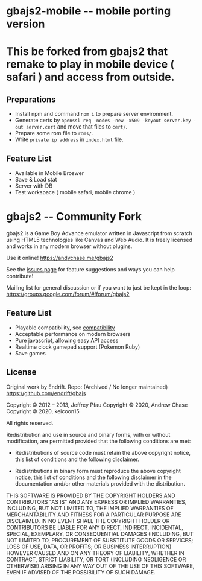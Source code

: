 gbajs2-mobile -- mobile porting version
======

This be forked from gbajs2 that remake to play in mobile device ( safari ) and access from outside.
======

## Preparations
* Install npm and command `npm i` to prepare server environment.
* Generate certs by `openssl req -nodes -new -x509 -keyout server.key -out server.cert` and move that files to `cert/`.
* Prepare some rom file to `roms/`.
* Write `private ip address` in `index.html` file.

## Feature List
* Available in Mobile Broswer
* Save & Load stat
* Server with DB
* Test workspace ( mobile safari, mobile chrome )

gbajs2 -- Community Fork
======

gbajs2 is a Game Boy Advance emulator written in Javascript from scratch using HTML5 technologies like Canvas and Web Audio. 
It is freely licensed and works in any modern browser without plugins.

Use it online! <https://andychase.me/gbajs2>

See the [issues page](https://github.com/andychase/gbajs2/issues) for feature suggestions and ways you can help contribute!

Mailing list for general discussion or if you want to just be kept in the loop: https://groups.google.com/forum/#!forum/gbajs2

## Feature List

* Playable compatibility, see [compatibility](https://github.com/andychase/gbajs2/wiki/Compatibility-List)
* Acceptable performance on modern browsers
* Pure javascript, allowing easy API access
* Realtime clock gamepad support (Pokemon Ruby)
* Save games

## License
Original work by Endrift. Repo: (Archived / No longer maintained) https://github.com/endrift/gbajs

Copyright © 2012 – 2013, Jeffrey Pfau
Copyright © 2020, Andrew Chase
Copyright © 2020, keicoon15

All rights reserved.

Redistribution and use in source and binary forms, with or without
modification, are permitted provided that the following conditions are met:

* Redistributions of source code must retain the above copyright notice, this
  list of conditions and the following disclaimer.

* Redistributions in binary form must reproduce the above copyright notice,
  this list of conditions and the following disclaimer in the documentation
  and/or other materials provided with the distribution.

THIS SOFTWARE IS PROVIDED BY THE COPYRIGHT HOLDERS AND CONTRIBUTORS "AS IS"
AND ANY EXPRESS OR IMPLIED WARRANTIES, INCLUDING, BUT NOT LIMITED TO, THE
IMPLIED WARRANTIES OF MERCHANTABILITY AND FITNESS FOR A PARTICULAR PURPOSE
ARE DISCLAIMED. IN NO EVENT SHALL THE COPYRIGHT HOLDER OR CONTRIBUTORS BE
LIABLE FOR ANY DIRECT, INDIRECT, INCIDENTAL, SPECIAL, EXEMPLARY, OR
CONSEQUENTIAL DAMAGES (INCLUDING, BUT NOT LIMITED TO, PROCUREMENT OF
SUBSTITUTE GOODS OR SERVICES; LOSS OF USE, DATA, OR PROFITS; OR BUSINESS
INTERRUPTION) HOWEVER CAUSED AND ON ANY THEORY OF LIABILITY, WHETHER IN
CONTRACT, STRICT LIABILITY, OR TORT (INCLUDING NEGLIGENCE OR OTHERWISE)
ARISING IN ANY WAY OUT OF THE USE OF THIS SOFTWARE, EVEN IF ADVISED OF THE
POSSIBILITY OF SUCH DAMAGE.
